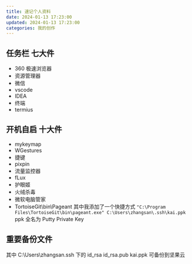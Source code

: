 ```yaml
---
title: 速记个人资料
date: 2024-01-13 17:23:00
updated: 2024-01-13 17:23:00
categories: 我的创作
---
```


## 任务栏 七大件

* 360 极速浏览器
* 资源管理器
* 微信
* vscode
* IDEA
* 终端
* termius

## 开机自启 十大件

* mykeymap
* WGestures
* 捷键
* pixpin
* 流量监控器
* fLux
* 护眼姬
* 火绒杀毒
* 微软电脑管家
* TortoiseGit\bin\Pageant 其中我添加了一个快捷方式 `"C:\Program Files\TortoiseGit\bin\pageant.exe" C:\Users\zhangsan\.ssh\kai.ppk` ppk 全名为 Putty Private Key

## 重要备份文件

其中 C:\Users\zhangsan\.ssh 下的 id_rsa id_rsa.pub kai.ppk 可备份到坚果云
